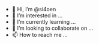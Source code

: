 - 👋 Hi, I’m @si4oen
- 👀 I’m interested in ...
- 🌱 I’m currently learning ...
- 💞️ I’m looking to collaborate on ...
- 📫 How to reach me ...

<!---
si4oen/si4oen is a ✨ special ✨ repository because its `README.md` (this file) appears on your GitHub profile.
You can click the Preview link to take a look at your changes.
--->
